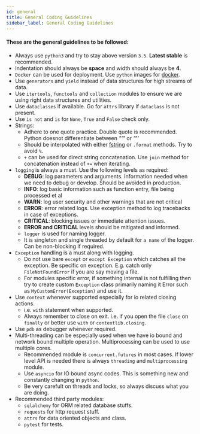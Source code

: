 ```yaml
---
id: general
title: General Coding Guidelines
sidebar_label: General Coding Guidelines
---
```


#### These are the general guidelines to be followed:

* Always use `python3` and try to stay above version `3.5`. **Latest stable** is recommended.
* Indentation should always be **space** and width should always be **4**.
* `Docker` can be used for deployment. Use `python` images for [docker](https://hub.docker.com/_/python).
* Use `generators` and `yield` instead of data structures for high streams of data.
* Use `itertools`, `functools` and `collection` modules to ensure we are using right data structures and utilities.
* Use `dataclasses` if available. Go for `attrs` library if `dataclass` is not present.
* Use `is not` and `is` for `None`, `True` and `False` check only.
* Strings: 
    - Adhere to one quote practice. Double quote is recommended. Python doesnot differentiate between *"'"* or *'"'*
    - Should be interpolated with either [fstring](https://www.python.org/dev/peps/pep-0498/) or `.format` methods. Try to avoid `%`.
    - `+` can be used for direct string concatenation. Use `join` method for concatenation instead of `+=` when iterating.
* `logging` is always a must. Use the following levels as required:
    - **DEBUG**: log parameters and arguments. Information needed when we need to debug or develop. Should be avoided in production.
    - **INFO**: log basic information such as function entry, file being processed et al
    - **WARN**: log user security and other warnings that are not critical
    - **ERROR**: error related logs. Use exception method to log tracebacks in case of exceptions.
    - **CRITICAL**: blocking issues or immediate attention issues.
    - **ERROR and CRITICAL** levels should be mitigated and informed.
    - `logger` is used for naming logger.
    - It is singleton and single threaded by default for `a name` of the logger. Can be non-blocking if required.
* `Exception` handling is a must along with logging.
    - Do not use bare `except` or `except Exception` which catches all the exception. Be specific on exception. E.g. catch only `FileNotFoundError` if you are say moving a file.
    - For modules specific error, if something internal is not fulfilling then try to create custom `Exception` class primarily naming it Error such as `MyCustomError(Exception)` and use it.
* Use `context` whenever supported especially for io related closing actions.
    - i.e. `with` statement when supported.
    - Always remember to close on exit. i.e. if you open the file `close` on `finally` or better use `with` or `contextlib.closing`.
* Use `pdb` as debugger whenever required.
* Multi-threading can be especially used when we have io bound and network bound multiple operation. Multiprocessing can be used to use multiple cores.
    - Recommended module is `concurrent.futures` in most cases. If lower level API is needed there is always `threading` and `multiprocessing` module.
    - Use `asyncio` for IO bound async codes. This is something new and constantly changing in `python`.
    - Be very carefult on threads and locks, so always discuss what you are doing.
* Recommended third party modules:
    - `sqlalchemy` for ORM related database stuffs.
    - `requests` for http request stuff.
    - `attrs` for data oriented objects and class.
    - `pytest` for tests.

